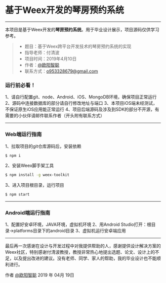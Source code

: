 # 基于Weex开发的琴房预约系统

------

本项目是基于Weex开发的**琴房预约系统**。用于毕业设计展示，项目源码仅供学习参考。

> * 题目：基于Weex跨平台开发技术的琴房预约系统的实现
> * 指导老师：付清波
> * 项目时间：2019年4月10日
> * 作者：[@欧阳智聪](https://www.evanweb.cn/)
> * 联系方式：o953328679@gmail.com

### 运行前必看！

> 
1、请自行配置git、node、Android、iOS、MongoDB环境，确保项目正常运行
2、源码中连接数据库的部分请自行修改地址与端口
3、本项目iOS端未经测试，不保证原生iOS应用能正常运行
4、项目后端源码及涉及到SDK的部分不开源，有需要的小伙伴请邮件联系作者（开头附有联系方式）

------

### Web端运行指南

1、拉取项目的git仓库源码后，安装依赖
``` bash
$ npm i
```
2、安装Weex脚手架工具
``` bash
$ npm install -g weex-toolkit
```
3、进入项目根目录，运行项目
``` bash
$ npm start
```
------

### Android端运行指南

1、配置好安卓环境，JAVA环境，虚拟机环境
2、用Android Studio打开：根目录->platforms目录下的android目录
3、虚拟机运行安卓端应用

------

最后再一次感谢在设计与开发过程中对我提供帮助的人，感谢提供设计解决方案的Weex社区，特别感谢付清波教授，教授非常热心地提出选题、论文、设计上的不足，以及提出改进的建议。没有老师、同学、家人的帮助，我的毕业设计也不能顺利进行。

作者 [@欧阳智聪](https://www.evanweb.cn/)
2019 年 04月 19日    

